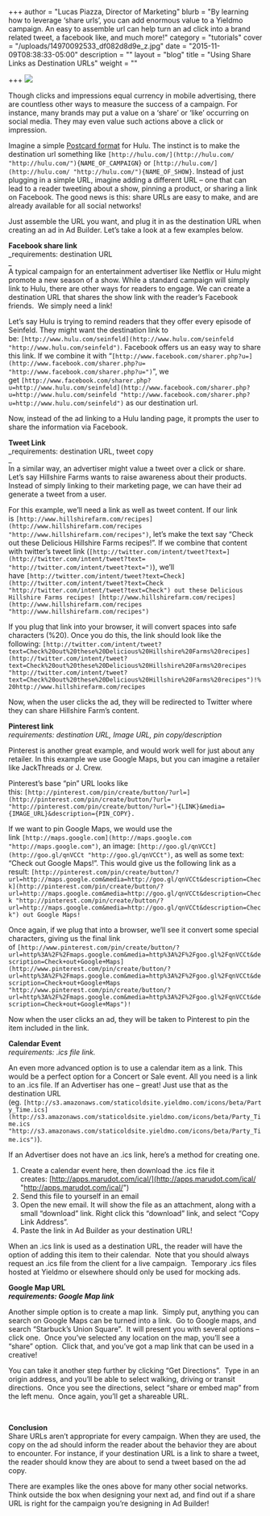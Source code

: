 +++
author = "Lucas Piazza, Director of Marketing"
blurb = "By learning how to leverage ‘share urls’, you can add enormous value to a Yieldmo campaign.  An easy to assemble url can help turn an ad click into a brand related tweet, a facebook like, and much more!"
category = "tutorials"
cover = "/uploads/14970092533_df082d8d9e_z.jpg"
date = "2015-11-09T08:38:33-05:00"
description = ""
layout = "blog"
title = "Using Share Links as Destination URLs"
weight = ""

+++
![](/uploads/URL-01.png)

Though clicks and impressions equal currency in mobile advertising, there are countless other ways to measure the success of a campaign. For instance, many brands may put a value on a ‘share’ or ‘like’ occurring on social media. They may even value such actions above a click or impression.

Imagine a simple [Postcard format](http://adbuilderoldsite.yieldmo.com/#/adbuilder/10) for Hulu. The instinct is to make the destination url something like `[http://hulu.com/](http://hulu.com/ "http://hulu.com/"){NAME_OF_CAMPAIGN}` or `[http://hulu.com/](http://hulu.com/ "http://hulu.com/"){NAME_OF_SHOW}`. Instead of just plugging in a simple URL, imagine adding a different URL – one that can lead to a reader tweeting about a show, pinning a product, or sharing a link on Facebook. The good news is this: share URLs are easy to make, and are already available for all social networks!

Just assemble the URL you want, and plug it in as the destination URL when creating an ad in Ad Builder. Let’s take a look at a few examples below.

**Facebook share link**  
_requirements: destination URL  
_  
A typical campaign for an entertainment advertiser like Netflix or Hulu might promote a new season of a show. While a standard campaign will simply link to Hulu, there are other ways for readers to engage. We can create a destination URL that shares the show link with the reader’s Facebook friends.  We simply need a link!

Let’s say Hulu is trying to remind readers that they offer every episode of Seinfeld. They might want the destination link to be: `[http://www.hulu.com/seinfeld](http://www.hulu.com/seinfeld "http://www.hulu.com/seinfeld")`. Facebook offers us an easy way to share this link. If we combine it with “`[http://www.facebook.com/sharer.php?u=](http://www.facebook.com/sharer.php?u= "http://www.facebook.com/sharer.php?u=")`”, we get `[http://www.facebook.com/sharer.php?u=http://www.hulu.com/seinfeld](http://www.facebook.com/sharer.php?u=http://www.hulu.com/seinfeld "http://www.facebook.com/sharer.php?u=http://www.hulu.com/seinfeld")` as our destination url.

Now, instead of the ad linking to a Hulu landing page, it prompts the user to share the information via Facebook.

**Tweet Link**  
_requirements: destination URL, tweet copy  
_  
In a similar way, an advertiser might value a tweet over a click or share. Let’s say Hillshire Farms wants to raise awareness about their products. Instead of simply linking to their marketing page, we can have their ad generate a tweet from a user.

For this example, we’ll need a link as well as tweet content. If our link is `[http://www.hillshirefarm.com/recipes](http://www.hillshirefarm.com/recipes "http://www.hillshirefarm.com/recipes")`, let’s make the text say “Check out these Delicious Hillshire Farms recipes!”. If we combine that content with twitter’s tweet link (`[http://twitter.com/intent/tweet?text=](http://twitter.com/intent/tweet?text= "http://twitter.com/intent/tweet?text=")`), we’ll have `[http://twitter.com/intent/tweet?text=Check](http://twitter.com/intent/tweet?text=Check "http://twitter.com/intent/tweet?text=Check") out these Delicious Hillshire Farms recipes! [http://www.hillshirefarm.com/recipes](http://www.hillshirefarm.com/recipes "http://www.hillshirefarm.com/recipes")`

If you plug that link into your browser, it will convert spaces into safe characters (%20). Once you do this, the link should look like the following: `[http://twitter.com/intent/tweet?text=Check%20out%20these%20Delicious%20Hillshire%20Farms%20recipes](http://twitter.com/intent/tweet?text=Check%20out%20these%20Delicious%20Hillshire%20Farms%20recipes "http://twitter.com/intent/tweet?text=Check%20out%20these%20Delicious%20Hillshire%20Farms%20recipes")!%20http://www.hillshirefarm.com/recipes`

Now, when the user clicks the ad, they will be redirected to Twitter where they can share Hillshire Farm’s content.

**Pinterest link**  
_requirements: destination URL, Image URL, pin copy/description_

Pinterest is another great example, and would work well for just about any retailer. In this example we use Google Maps, but you can imagine a retailer like JackThreads or J. Crew.

Pinterest’s base “pin” URL looks like this: `[http://pinterest.com/pin/create/button/?url=](http://pinterest.com/pin/create/button/?url= "http://pinterest.com/pin/create/button/?url="){LINK}&media={IMAGE_URL}&description={PIN_COPY}.`

If we want to pin Google Maps, we would use the link `[http://maps.google.com](http://maps.google.com "http://maps.google.com")`, an image: `[http://goo.gl/qnVCCt](http://goo.gl/qnVCCt "http://goo.gl/qnVCCt")`, as well as some text: “Check out Google Maps!”. This would give us the following link as a result: `[http://pinterest.com/pin/create/button/?url=http://maps.google.com&media=http://goo.gl/qnVCCt&description=Check](http://pinterest.com/pin/create/button/?url=http://maps.google.com&media=http://goo.gl/qnVCCt&description=Check "http://pinterest.com/pin/create/button/?url=http://maps.google.com&media=http://goo.gl/qnVCCt&description=Check") out Google Maps!`

Once again, if we plug that into a browser, we’ll see it convert some special characters, giving us the final link of `[http://www.pinterest.com/pin/create/button/?url=http%3A%2F%2Fmaps.google.com&media=http%3A%2F%2Fgoo.gl%2FqnVCCt&description=Check+out+Google+Maps](http://www.pinterest.com/pin/create/button/?url=http%3A%2F%2Fmaps.google.com&media=http%3A%2F%2Fgoo.gl%2FqnVCCt&description=Check+out+Google+Maps "http://www.pinterest.com/pin/create/button/?url=http%3A%2F%2Fmaps.google.com&media=http%3A%2F%2Fgoo.gl%2FqnVCCt&description=Check+out+Google+Maps")!`

Now when the user clicks an ad, they will be taken to Pinterest to pin the item included in the link.

**Calendar Event**  
_requirements: .ics file link._

An even more advanced option is to use a calendar item as a link. This would be a perfect option for a Concert or Sale event. All you need is a link to an .ics file. If an Advertiser has one – great! Just use that as the destination URL (eg. `[http://s3.amazonaws.com/staticoldsite.yieldmo.com/icons/beta/Party_Time.ics](http://s3.amazonaws.com/staticoldsite.yieldmo.com/icons/beta/Party_Time.ics "http://s3.amazonaws.com/staticoldsite.yieldmo.com/icons/beta/Party_Time.ics")`).

If an Advertiser does not have an .ics link, here’s a method for creating one.

1. Create a calendar event here, then download the .ics file it creates: [http://apps.marudot.com/ical/](http://apps.marudot.com/ical/ "http://apps.marudot.com/ical/")
2. Send this file to yourself in an email
3. Open the new email. It will show the file as an attachment, along with a small “download” link. Right click this “download” link, and select “Copy Link Address”.
4. Paste the link in Ad Builder as your destination URL!

When an .ics link is used as a destination URL, the reader will have the option of adding this item to their calendar.  Note that you should always request an .ics file from the client for a live campaign.  Temporary .ics files hosted at Yieldmo or elsewhere should only be used for mocking ads.

**Google Map URL  
**_requirements: Google Map link_****

Another simple option is to create a map link.  Simply put, anything you can search on Google Maps can be turned into a link.  Go to Google maps, and search “Starbuck’s Union Square”.  It will present you with several options – click one.  Once you’ve selected any location on the map, you’ll see a “share” option.  Click that, and you’ve got a map link that can be used in a creative!

You can take it another step further by clicking “Get Directions”.  Type in an origin address, and you’ll be able to select walking, driving or transit directions.  Once you see the directions, select “share or embed map” from the left menu.  Once again, you’ll get a shareable URL.

 

**Conclusion**  
Share URLs aren’t appropriate for every campaign. When they are used, the copy on the ad should inform the reader about the behavior they are about to encounter. For instance, if your destination URL is a link to share a tweet, the reader should know they are about to send a tweet based on the ad copy.

There are examples like the ones above for many other social networks. Think outside the box when designing your next ad, and find out if a share URL is right for the campaign you’re designing in Ad Builder!